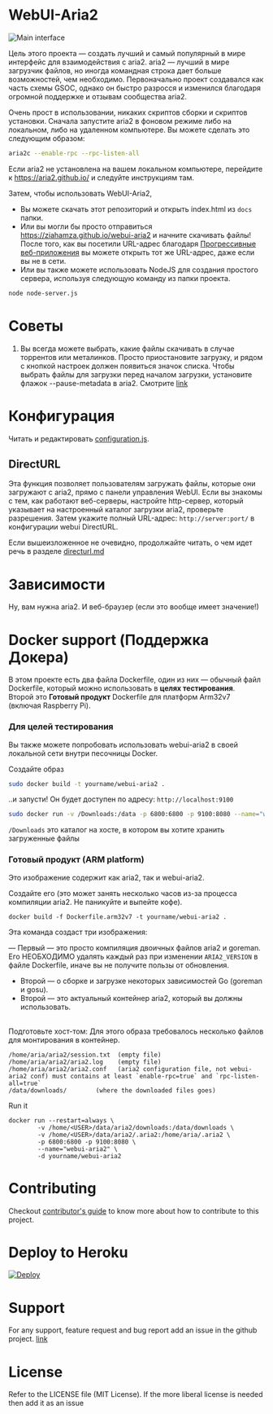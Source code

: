 # WebUI-Aria2

![Main interface](/screenshots/overview.png?raw=true)

Цель этого проекта — создать лучший и самый популярный в мире интерфейс для взаимодействия с aria2. aria2 — лучший в мире загрузчик файлов, но иногда командная строка дает больше возможностей, чем необходимо. Первоначально проект создавался как часть схемы GSOC, однако он быстро разросся и изменился благодаря огромной поддержке и отзывам сообщества aria2.

Очень прост в использовании, никаких скриптов сборки и скриптов установки. Сначала запустите aria2 в фоновом режиме либо на локальном, либо на удаленном компьютере. Вы можете сделать это следующим образом:

```bash
aria2c --enable-rpc --rpc-listen-all
```

Если aria2 не установлена ​​на вашем локальном компьютере, перейдите к https://aria2.github.io/ и следуйте инструкциям там.

Затем, чтобы использовать WebUI-Aria2,

- Вы можете скачать этот репозиторий и открыть index.html из `docs` папки.
- Или вы могли бы просто отправиться https://ziahamza.github.io/webui-aria2 и начните скачивать файлы! После того, как вы посетили URL-адрес благодаря [Прогрессивные веб-приложения](https://developers.google.com/web/progressive-web-apps/) вы можете открыть тот же URL-адрес, даже если вы не в сети.
- Или вы также можете использовать NodeJS для создания простого сервера, используя следующую команду из папки проекта.

```bash
node node-server.js
```

# Советы

1. Вы всегда можете выбрать, какие файлы скачивать в случае торрентов или металинков. Просто приостановите загрузку, и рядом с кнопкой настроек должен появиться значок списка. Чтобы выбрать файлы для загрузки перед началом загрузки, установите флажок --pause-metadata в aria2. Смотрите [link](https://aria2.github.io/manual/en/html/aria2c.html#cmdoption--pause-metadata)

# Конфигурация

Читать и редактировать [configuration.js](src/js/services/configuration.js).

## DirectURL

Эта функция позволяет пользователям загружать файлы, которые они загружают с aria2, прямо с панели управления WebUI. Если вы знакомы с тем, как работают веб-серверы, настройте http-сервер, который указывает на настроенный каталог загрузки aria2, проверьте разрешения. Затем укажите полный URL-адрес: `http://server:port/` в конфигурации webui DirectURL.

Если вышеизложенное не очевидно, продолжайте читать, о чем идет речь в разделе [directurl.md](directurl.md)

# Зависимости

Ну, вам нужна aria2. И веб-браузер (если это вообще имеет значение!)

# Docker support (Поддержка Докера)

В этом проекте есть два файла Dockerfile, один из них — обычный файл Dockerfile, который можно использовать в **целях тестирования**.<br>
Второй это **Готовый продукт** Dockerfile для платформ Arm32v7 (включая Raspberry Pi).

### Для целей тестирования

Вы также можете попробовать использовать webui-aria2 в своей локальной сети внутри песочницы Docker.

Создайте образ

```bash
sudo docker build -t yourname/webui-aria2 .
```

..и запусти! Он будет доступен по адресу: `http://localhost:9100`

```bash
sudo docker run -v /Downloads:/data -p 6800:6800 -p 9100:8080 --name="webui-aria2" yourname/webui-aria2
```

`/Downloads` это каталог на хосте, в котором вы хотите хранить загруженные файлы

### Готовый продукт (ARM platform)

Это изображение содержит как aria2, так и webui-aria2.

Создайте его (это может занять несколько часов из-за процесса компиляции aria2. Не паникуйте и выпейте кофе).

```
docker build -f Dockerfile.arm32v7 -t yourname/webui-aria2 .
```

Эта команда создаст три изображения:

— Первый — это просто компиляция двоичных файлов aria2 и goreman. Его НЕОБХОДИМО удалять каждый раз при изменении `ARIA2_VERSION` в файле Dockerfile, иначе вы не получите пользы от обновления.
- Второй — о сборке и загрузке некоторых зависимостей Go (goreman и gosu).
- Второй — это актуальный контейнер aria2, который вы должны использовать.

<br />
Подготовьте хост-том:
Для этого образа требовалось несколько файлов для монтирования в контейнер.

```
/home/aria/aria2/session.txt  (empty file)
/home/aria/aria2/aria2.log    (empty file)
/home/aria/aria2/aria2.conf   (aria2 configuration file, not webui-aria2 conf) must contains at least `enable-rpc=true` and `rpc-listen-all=true`
/data/downloads/        (where the downloaded files goes)
```

Run it

```
docker run --restart=always \
        -v /home/<USER>/data/aria2/downloads:/data/downloads \
        -v /home/<USER>/data/aria2/.aria2:/home/aria/.aria2 \
        -p 6800:6800 -p 9100:8080 \
        --name="webui-aria2" \
        -d yourname/webui-aria2
```

# Contributing

Checkout [contributor's guide](CONTRIBUTING.md) to know more about how to contribute to this project.

# Deploy to Heroku

[![Deploy](https://www.herokucdn.com/deploy/button.svg)](https://heroku.com/deploy)

# Support

For any support, feature request and bug report add an issue in the github project. [link](https://github.com/ziahamza/webui-aria2/issues)

# License

Refer to the LICENSE file (MIT License). If the more liberal license is needed then add it as an issue
